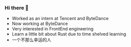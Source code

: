 ### Hi there 👋

- Worked as an intern at Tencent and ByteDance
- Now working at ByteDance
- Very interested in FrontEnd engineering
- Learn a little bit about Rust due to time shelved learning
- 一个不那么幸运的人




